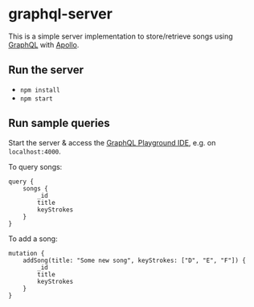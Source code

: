 # graphql-server

This is a simple server implementation to store/retrieve songs using [GraphQL](https://graphql.org/) with [Apollo](https://www.apollographql.com/).

## Run the server
- `npm install`
- `npm start`

## Run sample queries
Start the server & access the [GraphQL Playground IDE](https://github.com/prismagraphql/graphql-playground), e.g. on `localhost:4000`.

To query songs:
```
query {
    songs {
        _id
        title
        keyStrokes
    }
}
```
To add a song:
```
mutation {
    addSong(title: "Some new song", keyStrokes: ["D", "E", "F"]) {
        _id
        title
        keyStrokes
    }
}
```